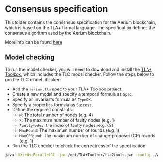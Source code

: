 # Consensus specification

This folder contains the consensus specification for the Aerium blockchain,
which is based on the TLA+ formal language.
The specification defines the consensus algorithm used by the Aerium blockchain.

More info can be found [here](https://docs.aerium.dev/protocol/consensus/specification/)

## Model checking

To run the model checker, you will need to download and install the [TLA+ Toolbox](https://lamport.azurewebsites.net/tla/toolbox.html),
which includes the TLC model checker. Follow the steps below to run the TLC model checker:

- Add the `aerium.tla` spec to your TLA+ Toolbox project.
- Create a new model and specify a temporal formula as `Spec`.
- Specify an invariants formula as `TypeOK`.
- Specify a properties formula as `Success`.
- Define the required constants:
    - `N`: The total number of nodes (e.g. 4)
    - `F`: The maximum number of faulty nodes (e.g. 1)
    - `FaultyNodes`: the index of faulty nodes (e.g. {3})
    - `MaxRound`: The maximum number of rounds (e.g. 1)
    - `MaxCPRound`: The maximum number of change-proposer (CP) rounds (e.g. 1)
- Run the TLC checker to check the correctness of the specification:

```bash
java -XX:+UseParallelGC -jar /opt/TLA+Toolbox/tla2tools.jar -config ./Aerium.cfg ./Aerium.tla -workers auto -fpmem 1
```
